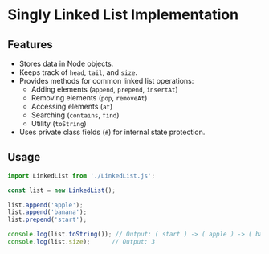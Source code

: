 # Singly Linked List Implementation

## Features

* Stores data in Node objects.
* Keeps track of `head`, `tail`, and `size`.
* Provides methods for common linked list operations:
  * Adding elements (`append`, `prepend`, `insertAt`)
  * Removing elements (`pop`, `removeAt`)
  * Accessing elements (`at`)
  * Searching (`contains`, `find`)
  * Utility (`toString`)
* Uses private class fields (`#`) for internal state protection.


## Usage

```js
import LinkedList from './LinkedList.js';

const list = new LinkedList();

list.append('apple');
list.append('banana');
list.prepend('start');

console.log(list.toString()); // Output: ( start ) -> ( apple ) -> ( banana ) -> null
console.log(list.size);      // Output: 3
```